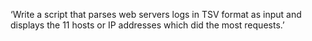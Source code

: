 ‘Write a script that parses web servers logs in TSV format as input and displays the 11 hosts or IP addresses which did the most requests.’

